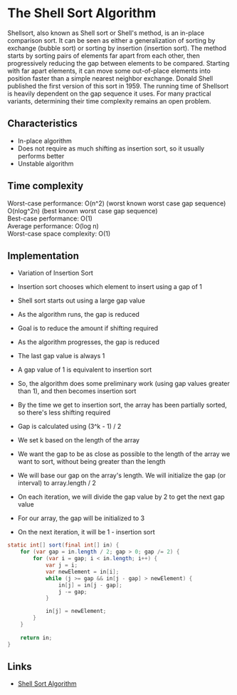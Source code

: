 # The Shell Sort Algorithm

Shellsort, also known as Shell sort or Shell's method, is an in-place comparison sort. It can be seen as either 
a generalization of sorting by exchange (bubble sort) or sorting by insertion (insertion sort). The method starts by 
sorting pairs of elements far apart from each other, then progressively reducing the gap between elements to be compared. 
Starting with far apart elements, it can move some out-of-place elements into position faster than a simple nearest 
neighbor exchange. Donald Shell published the first version of this sort in 1959. The running time of Shellsort is 
heavily dependent on the gap sequence it uses. For many practical variants, determining their time complexity remains 
an open problem.

## Characteristics

- In-place algorithm
- Does not require as much shifting as insertion sort, so it usually performs better
- Unstable algorithm

## Time complexity

Worst-case performance: O(n^2) (worst known worst case gap sequence) O(nlog^2n) (best known worst case gap sequence)<br>
Best-case performance: O(1)<br>
Average performance: O(log n)<br>
Worst-case space complexity: O(1)

## Implementation

* Variation of Insertion Sort
* Insertion sort chooses which element to insert using a gap of 1
* Shell sort starts out using a large gap value
* As the algorithm runs, the gap is reduced
* Goal is to reduce the amount if shifting required
* As the algorithm progresses, the gap is reduced
* The last gap value is always 1
* A gap value of 1 is equivalent to insertion sort
* So, the algorithm does some preliminary work (using gap values greater than 1), and then becomes insertion sort
* By the time we get to insertion sort, the array has been partially sorted, so there's less shifting required

* Gap is calculated using (3^k - 1) / 2
* We set k based on the length of the array
* We want the gap to be as close as possible to the length of the array we want to sort, 
without being greater than the length 
* We will base our gap on the array's length. We will initialize the gap (or interval) to array.length / 2
* On each iteration, we will divide the gap value by 2 to get the next gap value
* For our array, the gap will be initialized to 3
* On the next iteration, it will be 1 - insertion sort

```java
static int[] sort(final int[] in) {
    for (var gap = in.length / 2; gap > 0; gap /= 2) {
        for (var i = gap; i < in.length; i++) {
            var j = i;
            var newElement = in[i];
            while (j >= gap && in[j - gap] > newElement) {
                in[j] = in[j - gap];
                j -= gap;
            }

            in[j] = newElement;
        }
    }
    
    return in;
}
```

## Links

* [Shell Sort Algorithm](https://en.wikipedia.org/wiki/Shellsort)